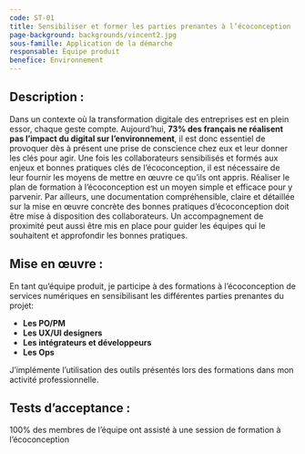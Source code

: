 ```yaml
---
code: ST-01
title: Sensibiliser et former les parties prenantes à l’écoconception
page-background: backgrounds/vincent2.jpg
sous-famille: Application de la démarche
responsable: Équipe produit
benefice: Environnement
---
```

## Description :

Dans un contexte où la transformation digitale des entreprises est en plein essor, chaque geste compte.
Aujourd’hui, **73% des français ne réalisent pas l’impact du digital sur l’environnement**, il est donc essentiel de provoquer dès à présent une prise de conscience chez eux et leur donner les clés pour agir.
Une fois les collaborateurs sensibilisés et formés aux enjeux et bonnes pratiques clés de l’écoconception, il est nécessaire de leur fournir les moyens de mettre en œuvre ce qu’ils ont appris. Réaliser le plan de formation à l’écoconception est un moyen simple et efficace pour y parvenir.
Par ailleurs, une documentation compréhensible, claire et détaillée sur la mise en œuvre concrète des bonnes pratiques d’écoconception doit être mise à disposition des collaborateurs.
Un accompagnement de proximité peut aussi être mis en place pour guider les équipes qui le souhaitent et approfondir les bonnes pratiques.

## Mise en œuvre :

En tant qu’équipe produit, je participe à des formations à l’écoconception de services numériques en sensibilisant les différentes parties prenantes du projet:

- **Les PO/PM**
- **Les UX/UI designers**
- **Les intégrateurs et développeurs**
- **Les Ops**

J’implémente l’utilisation des outils présentés lors des formations dans mon activité professionnelle.

## Tests d’acceptance :

100% des membres de l’équipe ont assisté à une session de formation à l’écoconception
